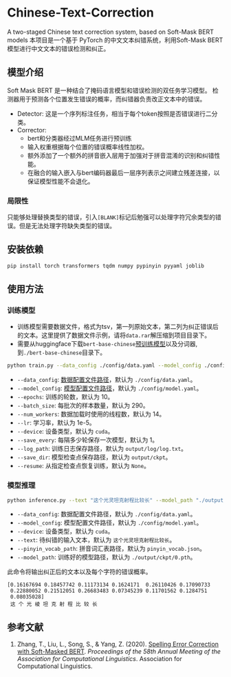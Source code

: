 # Chinese-Text-Correction

A two-staged Chinese text correction system, based on Soft-Mask BERT models
本项目是一个基于 PyTorch 的中文文本纠错系统，利用Soft-Mask BERT模型进行中文文本的错误检测和纠正。

## 模型介绍
Soft Mask BERT 是一种结合了掩码语言模型和错误检测的双任务学习模型。
检测器用于预测各个位置发生错误的概率，而纠错器负责改正文本中的错误。

- Detector:
    这是一个序列标注任务，相当于每个token按照是否错误进行二分类。
- Corrector:
  - bert和分类器经过MLM任务进行预训练
  - 输入权重根据每个位置的错误概率线性加权。
  - 额外添加了一个额外的拼音嵌入层用于加强对于拼音混淆的识别和纠错性能。
  - 在融合的输入嵌入与bert编码器最后一层序列表示之间建立残差连接，以保证模型性能不会退化。

### 局限性
只能够处理替换类型的错误，引入`[BLANK]`标记后勉强可以处理字符冗余类型的错误。但是无法处理字符缺失类型的错误。

## 安装依赖

```bash
pip install torch transformers tqdm numpy pypinyin pyyaml joblib
```

## 使用方法

### 训练模型
- 训练模型需要数据文件，格式为tsv，第一列原始文本，第二列为纠正错误后的文本。这里提供了数据文件示例，请将`data.rar`解压缩到项目目录下。
- 需要从huggingface下载`bert-base-chinese`[预训练模型](https://huggingface.co/google-bert/bert-base-chinese)以及分词器,到`./bert-base-chinese`目录下。

```bash
python train.py --data_config ./config/data.yaml --model_config ./config/model.yaml --epochs 10 --batch_size 290
```

- `--data_config`: [数据配置文件路径](./config/data.yaml)，默认为 `./config/data.yaml`。
- `--model_config`: [模型配置文件路径](./config/model.yaml)，默认为 `./config/model.yaml`。
- `--epochs`: 训练的轮数，默认为 10。
- `--batch_size`: 每批次的样本数量，默认为 290。
- `--num_workers`: 数据加载时使用的线程数，默认为 14。
- `--lr`: 学习率，默认为 1e-5。
- `--device`: 设备类型，默认为 `cuda`。
- `--save_every`: 每隔多少轮保存一次模型，默认为 1。
- `--log_path`: 训练日志保存路径，默认为 `output/log/log.txt`。
- `--save_dir`: 模型检查点保存路径，默认为 `output/ckpt`。
- `--resume`: 从指定检查点恢复训练，默认为 `None`。

### 模型推理

```bash
python inference.py --text "这个光灵坦克射程比较长" --model_path "./output/ckpt/0.pth" --pinyin_vocab_path "pinyin_vocab.json"
```

- `--data_config`: 数据配置文件路径，默认为 `./config/data.yaml`。
- `--model_config`: 模型配置文件路径，默认为 `./config/model.yaml`。
- `--device`: 设备类型，默认为 `cuda`。
- `--text`: 待纠错的输入文本，默认为 `这个光灵坦克射程比较长`。
- `--pinyin_vocab_path`: 拼音词汇表路径，默认为 `pinyin_vocab.json`。
- `--model_path`: 训练好的模型路径，默认为 `./output/ckpt/0.pth`。

此命令将输出纠正后的文本以及每个字符的错误概率。
```text
[0.16167694 0.18457742 0.11173134 0.1624171  0.26110426 0.17090733
 0.22880052 0.21512051 0.26683483 0.07345239 0.11701562 0.1284751
 0.08035028]
 这 个 光 棱 坦 克 射 程 比 较 长 

```

## 参考文献

1. Zhang, T., Liu, L., Song, S., & Yang, Z. (2020). [Spelling Error Correction with Soft-Masked BERT](https://aclanthology.org/2020.acl-main.640/). *Proceedings of the 58th Annual Meeting of the Association for Computational Linguistics*. Association for Computational Linguistics. 
